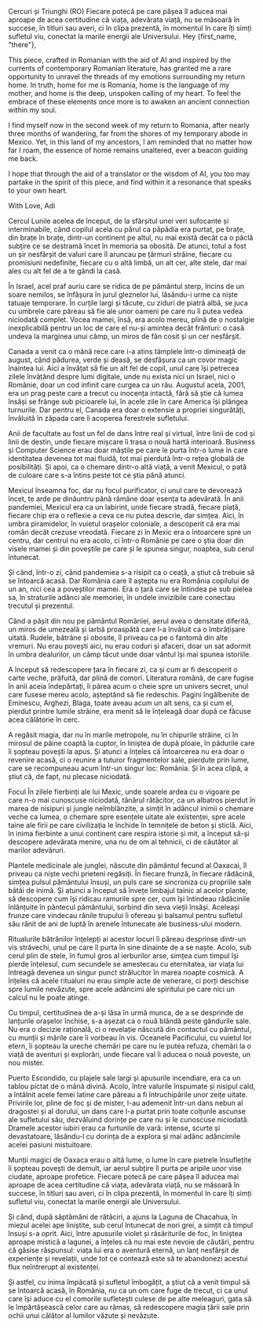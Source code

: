 Cercuri și Triunghi (RO)
Fiecare potecă pe care pășea îl aducea mai aproape de acea certitudine că viața, adevărata viață, nu se măsoară în succese, în titluri sau averi, ci în clipa prezentă, în momentul în care îți simți sufletul viu, conectat la marile energii ale Universului.
Hey {first_name, "there"},

This piece, crafted in Romanian with the aid of AI and inspired by the currents of contemporary Romanian literature, has granted me a rare opportunity to unravel the threads of my emotions surrounding my return home. In truth, home for me is Romania, home is the language of my mother, and home is the deep, unspoken calling of my heart. To feel the embrace of these elements once more is to awaken an ancient connection within my soul.

I find myself now in the second week of my return to Romania, after nearly three months of wandering, far from the shores of my temporary abode in Mexico. Yet, in this land of my ancestors, I am reminded that no matter how far I roam, the essence of home remains unaltered, ever a beacon guiding me back.

I hope that through the aid of a translator or the wisdom of AI, you too may partake in the spirit of this piece, and find within it a resonance that speaks to your own heart.

With Love,
Adi

Cercul
Lunile acelea de început, de la sfârșitul unei veri sufocante și interminabile, când copilul acela cu părul ca păpădia era purtat, pe brațe, din brațe în brațe, dintr-un continent pe altul, nu mai există decât ca o pâclă subțire ce se destramă încet în memoria sa obosită. De atunci, totul a fost un șir nesfârșit de valuri care îl aruncau pe țărmuri străine, fiecare cu promisiuni nedefinite, fiecare cu o altă limbă, un alt cer, alte stele, dar mai ales cu alt fel de a te gândi la casă.

În Israel, acel praf auriu care se ridica de pe pământul sterp, încins de un soare nemilos, se înfășura în jurul gleznelor lui, lăsându-i urme ca niște tatuaje temporare. În curțile largi și tăcute, cu ziduri de piatră albă, se juca cu umbrele care păreau să fie ale unor oameni pe care nu îi putea vedea niciodată complet. Vocea mamei, însă, era acolo mereu, plină de o nostalgie inexplicabilă pentru un loc de care el nu-și amintea decât frânturi: o casă undeva la marginea unui câmp, un miros de fân cosit și un cer nesfârșit.

Canada a venit ca o mână rece care i-a atins tâmplele într-o dimineață de august, când pădurea, verde și deasă, se desfășura ca un covor magic înaintea lui. Aici a învățat să fie un alt fel de copil, unul care își petrecea zilele învățând despre lumi digitale, unde nu exista nici un Israel, nici o Românie, doar un cod infinit care curgea ca un râu. Augustul acela, 2001, era un prag peste care a trecut cu inocența intactă, fără să știe că lumea însăși se frânge sub picioarele lui, în acele zile în care America își plângea turnurile. Dar pentru el, Canada era doar o extensie a propriei singurătăți, învăluită în zăpada care îi acoperea ferestrele sufletului.

Anii de facultate au fost un fel de dans între real și virtual, între linii de cod și linii de destin, unde fiecare mișcare îi trasa o nouă hartă interioară. Business și Computer Science erau doar măștile pe care le purta într-o lume în care identitatea devenea tot mai fluidă, tot mai pierdută într-o rețea globală de posibilități. Și apoi, ca o chemare dintr-o altă viață, a venit Mexicul, o pată de culoare care s-a întins peste tot ce știa până atunci.

Mexicul înseamna foc, dar nu focul purificator, ci unul care te devorează încet, te arde pe dinăuntru până rămâne doar esența ta adevărată. În anii pandemiei, Mexicul era ca un labirint, unde fiecare stradă, fiecare piață, fiecare chip era o reflexie a ceva ce nu putea descrie, dar simțea. Aici, în umbra piramidelor, în vuietul orașelor coloniale, a descoperit că era mai român decât crezuse vreodată. Fiecare zi în Mexic era o întoarcere spre un centru, dar centrul nu era acolo, ci într-o Românie pe care o știa doar din visele mamei și din poveștile pe care și le spunea singur, noaptea, sub cerul întunecat.

Și când, într-o zi, când pandemiea s-a risipit ca o ceață, a știut că trebuie să se întoarcă acasă. Dar România care îl aștepta nu era România copilului de un an, nici cea a poveștilor mamei. Era o țară care se întindea pe sub pielea sa, în straturile adânci ale memoriei, în undele invizibile care conectau trecutul și prezentul.

Când a pășit din nou pe pământul României, aerul avea o densitate diferită, un miros de umezeală și iarbă proaspătă care l-a învăluit ca o îmbrățișare uitată. Rudele, bătrâne și obosite, îl priveau ca pe o fantomă din alte vremuri. Nu erau povești aici, nu erau coduri și afaceri, doar un sat adormit în umbra dealurilor, un câmp tăcut unde doar vântul își mai spunea istoriile.

A început să redescopere țara în fiecare zi, ca și cum ar fi descoperit o carte veche, prăfuită, dar plină de comori. Literatura română, de care fugise în anii aceia îndepărtați, îi părea acum o cheie spre un univers secret, unul care fusese mereu acolo, așteptând să fie redeschis. Pagini îngălbenite de Eminescu, Arghezi, Blaga, toate aveau acum un alt sens, ca și cum el, pierdut printre lumile străine, era menit să le înțeleagă doar după ce făcuse acea călătorie în cerc.

A regăsit magia, dar nu în marile metropole, nu în chipurile străine, ci în mirosul de pâine coaptă la cuptor, în liniștea de după ploaie, în pădurile care îi șopteau povești la apus. Și atunci a înțeles că întoarcerea nu era doar o revenire acasă, ci o reunire a tuturor fragmentelor sale, pierdute prin lume, care se recompuneau acum într-un singur loc: România. Și în acea clipă, a știut că, de fapt, nu plecase niciodată.

Focul
În zilele fierbinți ale lui Mexic, unde soarele ardea cu o vigoare pe care n-o mai cunoscuse niciodată, tânărul rătăcitor, ca un albatros pierdut în marea de nisipuri și jungle neîmblânzite, a simțit în adâncul inimii o chemare veche ca lumea, o chemare spre esențele uitate ale existenței, spre acele taine ale firii pe care civilizația le închide în temnițele de beton și sticlă. Aici, în inima fierbinte a unui continent care respira istorie și mit, a început să-și descopere adevărata menire, una nu de om al tehnicii, ci de căutător al marilor adevăruri.

Plantele medicinale ale junglei, născute din pământul fecund al Oaxacai, îl priveau ca niște vechi prieteni regăsiți. În fiecare frunză, în fiecare rădăcină, simțea pulsul pământului însuși, un puls care se sincroniza cu propriile sale bătăi de inimă. Și atunci a început să învețe limbajul tainic al acelor plante, să descopere cum își ridicau ramurile spre cer, cum își întindeau rădăcinile înlănțuite în pântecul pământului, sorbind din seva vieții însăși. Aceleași frunze care vindecau rănile trupului îi ofereau și balsamul pentru sufletul său rănit de ani de luptă în arenele întunecate ale business-ului modern.

Ritualurile bătrânilor înțelepți ai acestor locuri îi păreau desprinse dintr-un vis străvechi, unul pe care îl purta în sine dinainte de a se naște. Acolo, sub cerul plin de stele, în fumul gros al ierburilor arse, simțea cum timpul își pierde înțelesul, cum secundele se amestecau cu eternitatea, iar viața lui întreagă devenea un singur punct strălucitor în marea noapte cosmică. A înțeles că acele ritualuri nu erau simple acte de venerare, ci porți deschise spre lumile nevăzute, spre acele adâncimi ale spiritului pe care nici un calcul nu le poate atinge.

Cu timpul, certitudinea de a-și lăsa în urmă munca, de a se desprinde de lanțurile orașelor închise, s-a așezat ca o rouă blândă peste gândurile sale. Nu era o decizie rațională, ci o revelație născută din contactul cu pământul, cu munții și mările care îi vorbeau în vis. Oceanele Pacificului, cu vuietul lor etern, îi șopteau la ureche chemări pe care nu le putea refuza, chemări la o viață de aventuri și explorări, unde fiecare val îi aducea o nouă poveste, un nou mister.

Puerto Escondido, cu plajele sale largi și apusurile incendiare, era ca un tablou pictat de o mână divină. Acolo, între valurile înspumate și nisipul cald, a întâlnit acele femei latine care păreau a fi întruchipările unor zeițe uitate. Privirile lor, pline de foc și de mister, l-au ademenit într-un dans nebun al dragostei și al dorului, un dans care l-a purtat prin toate colțurile ascunse ale sufletului său, dezvăluind dorințe pe care nu și le cunoscuse niciodată. Dramele acestor iubiri erau ca furtunile de vară: intense, scurte și devastatoare, lăsându-l cu dorința de a explora și mai adânc adâncimile acelei pasiuni mistuitoare.

Munții magici de Oaxaca erau o altă lume, o lume în care pietrele însuflețite îi șopteau povești de demult, iar aerul subțire îl purta pe aripile unor vise ciudate, aproape profetice. Fiecare potecă pe care pășea îl aducea mai aproape de acea certitudine că viața, adevărata viață, nu se măsoară în succese, în titluri sau averi, ci în clipa prezentă, în momentul în care îți simți sufletul viu, conectat la marile energii ale Universului.

Și când, după săptămâni de rătăciri, a ajuns la Laguna de Chacahua, în miezul acelei ape liniștite, sub cerul întunecat de nori grei, a simțit că timpul însuși s-a oprit. Aici, între apusurile violet și răsăriturile de foc, în liniștea aproape mistică a lagunei, a înțeles că nu mai este nevoie de căutări, pentru că găsise răspunsul: viața lui era o aventură eternă, un lanț nesfârșit de experiențe și revelații, unde tot ce contează este să te abandonezi acestui flux neîntrerupt al existenței.

Și astfel, cu inima împăcată și sufletul îmbogățit, a știut că a venit timpul să se întoarcă acasă, în România, nu ca un om care fuge de trecut, ci ca unul care își aduce cu el comorile sufletești culese de pe alte meleaguri, gata să le împărtășească celor care au rămas, să redescopere magia țării sale prin ochii unui călător al lumilor văzute și nevăzute.
